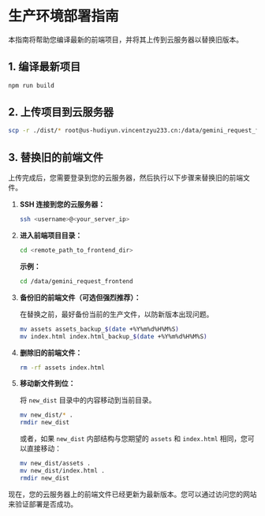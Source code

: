 # 生产环境部署指南

本指南将帮助您编译最新的前端项目，并将其上传到云服务器以替换旧版本。

## 1. 编译最新项目
```bash
npm run build
```
## 2. 上传项目到云服务器
```bash
scp -r ./dist/* root@us-hudiyun.vincentzyu233.cn:/data/gemini_request_frontend
```

## 3. 替换旧的前端文件

上传完成后，您需要登录到您的云服务器，然后执行以下步骤来替换旧的前端文件。

1.  **SSH 连接到您的云服务器：**

    ```bash
    ssh <username>@<your_server_ip>
    ```

2.  **进入前端项目目录：**

    ```bash
    cd <remote_path_to_frontend_dir>
    ```

    **示例：**

    ```bash
    cd /data/gemini_request_frontend
    ```

3.  **备份旧的前端文件（可选但强烈推荐）：**

    在替换之前，最好备份当前的生产文件，以防新版本出现问题。

    ```bash
    mv assets assets_backup_$(date +%Y%m%d%H%M%S)
    mv index.html index.html_backup_$(date +%Y%m%d%H%M%S)
    ```

4.  **删除旧的前端文件：**

    ```bash
    rm -rf assets index.html
    ```

5.  **移动新文件到位：**

    将 `new_dist` 目录中的内容移动到当前目录。

    ```bash
    mv new_dist/* .
    rmdir new_dist
    ```

    或者，如果 `new_dist` 内部结构与您期望的 `assets` 和 `index.html` 相同，您可以直接移动：

    ```bash
    mv new_dist/assets .
    mv new_dist/index.html .
    rmdir new_dist
    ```

现在，您的云服务器上的前端文件已经更新为最新版本。您可以通过访问您的网站来验证部署是否成功。
